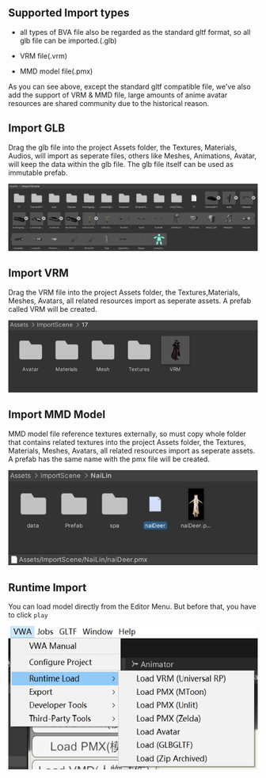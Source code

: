 ## Supported Import types

- all types of BVA file also be regarded as the standard gltf format, so all glb file can be imported.(.glb)

- VRM file(.vrm)

- MMD model file(.pmx)

As you can see above, except the standard gltf compatible file, we've also add the support of VRM & MMD file, large amounts of anime avatar resources are shared community due to the historical reason.


## Import GLB

Drag the glb file into the project Assets folder, the Textures, Materials, Audios, will import as seperate files, others like Meshes, Animations, Avatar, will keep the data within the glb file. The glb file itself can be used as immutable prefab.

![glb](pics/import_glb.png)


## Import VRM

Drag the VRM file into the project Assets folder, the Textures,Materials, Meshes, Avatars, all related resources import as seperate assets. A prefab called VRM will be created. 

![glb](pics/import_vrm.png)


## Import MMD Model

MMD model file reference textures externally, so must copy whole folder that contains related textures into the project Assets folder, the Textures, Materials, Meshes, Avatars, all related resources import as seperate assets. A prefab has the same name with the pmx file will be created. 

![glb](pics/import_pmx.png)


## Runtime Import

You can load model directly from the Editor Menu. But before that, you have to click `play`

![glb](pics/runtime_load_on_menu.png)